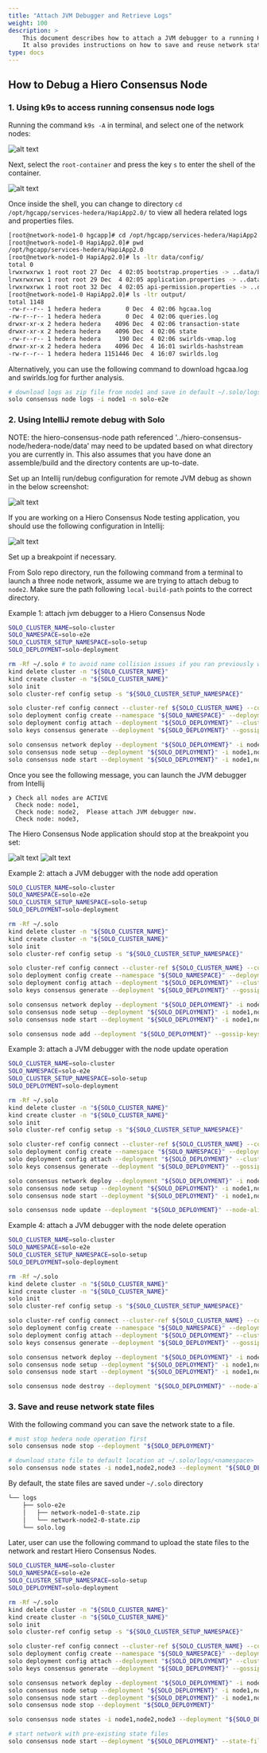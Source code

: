 ```yaml
---
title: "Attach JVM Debugger and Retrieve Logs"
weight: 100
description: >
    This document describes how to attach a JVM debugger to a running Hiero Consensus Node and retrieve logs for debugging purposes.
    It also provides instructions on how to save and reuse network state files.
type: docs
---
```


## How to Debug a Hiero Consensus Node

### 1. Using k9s to access running consensus node logs

Running the command `k9s -A` in terminal, and select one of the network nodes:

![alt text](select_network_node0.png)

Next, select the `root-container` and press the key `s` to enter the shell of the container.

![alt text](select_root_container.png)

Once inside the shell, you can change to directory `cd /opt/hgcapp/services-hedera/HapiApp2.0/`
to view all hedera related logs and properties files.

```bash
[root@network-node1-0 hgcapp]# cd /opt/hgcapp/services-hedera/HapiApp2.0/
[root@network-node1-0 HapiApp2.0]# pwd
/opt/hgcapp/services-hedera/HapiApp2.0
[root@network-node1-0 HapiApp2.0]# ls -ltr data/config/
total 0
lrwxrwxrwx 1 root root 27 Dec  4 02:05 bootstrap.properties -> ..data/bootstrap.properties
lrwxrwxrwx 1 root root 29 Dec  4 02:05 application.properties -> ..data/application.properties
lrwxrwxrwx 1 root root 32 Dec  4 02:05 api-permission.properties -> ..data/api-permission.properties
[root@network-node1-0 HapiApp2.0]# ls -ltr output/
total 1148
-rw-r--r-- 1 hedera hedera       0 Dec  4 02:06 hgcaa.log
-rw-r--r-- 1 hedera hedera       0 Dec  4 02:06 queries.log
drwxr-xr-x 2 hedera hedera    4096 Dec  4 02:06 transaction-state
drwxr-xr-x 2 hedera hedera    4096 Dec  4 02:06 state
-rw-r--r-- 1 hedera hedera     190 Dec  4 02:06 swirlds-vmap.log
drwxr-xr-x 2 hedera hedera    4096 Dec  4 16:01 swirlds-hashstream
-rw-r--r-- 1 hedera hedera 1151446 Dec  4 16:07 swirlds.log
```

Alternatively, you can use the following command to download hgcaa.log and
swirlds.log for further analysis.

```bash
# download logs as zip file from node1 and save in default ~/.solo/logs/solo-e2e/<timestamp/
solo consensus node logs -i node1 -n solo-e2e
```

### 2. Using IntelliJ remote debug with Solo

NOTE: the hiero-consensus-node path referenced '../hiero-consensus-node/hedera-node/data' may
need to be updated based on what directory you are currently in.  This also assumes that you have done an assemble/build and the directory contents are up-to-date.

Set up an Intellij run/debug configuration for remote JVM debug as shown in the below screenshot:

![alt text](jvm-hedera-app.png)

If you are working on a Hiero Consensus Node testing application, you should use the following configuration
in Intellij:

![alt text](jvm-platform-app.png)

Set up a breakpoint if necessary.

From Solo repo directory, run the following command from a terminal to launch a three node network, assume we are trying to attach debug to `node2`.
Make sure the path following `local-build-path` points to the correct directory.

Example 1: attach jvm debugger to a Hiero Consensus Node

```bash
SOLO_CLUSTER_NAME=solo-cluster
SOLO_NAMESPACE=solo-e2e
SOLO_CLUSTER_SETUP_NAMESPACE=solo-setup
SOLO_DEPLOYMENT=solo-deployment

rm -Rf ~/.solo # to avoid name collision issues if you ran previously with the same deployment name
kind delete cluster -n "${SOLO_CLUSTER_NAME}" 
kind create cluster -n "${SOLO_CLUSTER_NAME}"
solo init
solo cluster-ref config setup -s "${SOLO_CLUSTER_SETUP_NAMESPACE}"

solo cluster-ref config connect --cluster-ref ${SOLO_CLUSTER_NAME} --context kind-${SOLO_CLUSTER_NAME}
solo deployment config create --namespace "${SOLO_NAMESPACE}" --deployment "${SOLO_DEPLOYMENT}"
solo deployment config attach --deployment "${SOLO_DEPLOYMENT}" --cluster-ref ${SOLO_CLUSTER_NAME} --num-consensus-nodes 3
solo keys consensus generate --deployment "${SOLO_DEPLOYMENT}" --gossip-keys --tls-keys -i node1,node2,node3

solo consensus network deploy --deployment "${SOLO_DEPLOYMENT}" -i node1,node2,node3 --debug-node-alias node2
solo consensus node setup --deployment "${SOLO_DEPLOYMENT}" -i node1,node2,node3 --local-build-path ../hiero-consensus-node/hedera-node/data
solo consensus node start --deployment "${SOLO_DEPLOYMENT}" -i node1,node2,node3 --debug-node-alias node2
```

Once you see the following message, you can launch the JVM debugger from Intellij

```
❯ Check all nodes are ACTIVE
  Check node: node1,
  Check node: node2,  Please attach JVM debugger now.
  Check node: node3,
```

The Hiero Consensus Node application should stop at the breakpoint you set:

![alt text](hedera-breakpoint.png)
![alt text](platform-breakpoint.png)

Example 2: attach a JVM debugger with the node add operation

```bash
SOLO_CLUSTER_NAME=solo-cluster
SOLO_NAMESPACE=solo-e2e
SOLO_CLUSTER_SETUP_NAMESPACE=solo-setup
SOLO_DEPLOYMENT=solo-deployment

rm -Rf ~/.solo
kind delete cluster -n "${SOLO_CLUSTER_NAME}" 
kind create cluster -n "${SOLO_CLUSTER_NAME}"
solo init
solo cluster-ref config setup -s "${SOLO_CLUSTER_SETUP_NAMESPACE}"

solo cluster-ref config connect --cluster-ref ${SOLO_CLUSTER_NAME} --context kind-${SOLO_CLUSTER_NAME}
solo deployment config create --namespace "${SOLO_NAMESPACE}" --deployment "${SOLO_DEPLOYMENT}"
solo deployment config attach --deployment "${SOLO_DEPLOYMENT}" --cluster-ref ${SOLO_CLUSTER_NAME} --num-consensus-nodes 3
solo keys consensus generate --deployment "${SOLO_DEPLOYMENT}" --gossip-keys --tls-keys -i node1,node2,node3

solo consensus network deploy --deployment "${SOLO_DEPLOYMENT}" -i node1,node2,node3 --pvcs true
solo consensus node setup --deployment "${SOLO_DEPLOYMENT}" -i node1,node2,node3 --local-build-path ../hiero-consensus-node/hedera-node/data
solo consensus node start --deployment "${SOLO_DEPLOYMENT}" -i node1,node2,node3

solo consensus node add --deployment "${SOLO_DEPLOYMENT}" --gossip-keys --tls-keys --debug-node-alias node4 --local-build-path ../hiero-consensus-node/hedera-node/data --pvcs true
```

Example 3: attach a JVM debugger with the node update operation

```bash
SOLO_CLUSTER_NAME=solo-cluster
SOLO_NAMESPACE=solo-e2e
SOLO_CLUSTER_SETUP_NAMESPACE=solo-setup
SOLO_DEPLOYMENT=solo-deployment

rm -Rf ~/.solo
kind delete cluster -n "${SOLO_CLUSTER_NAME}" 
kind create cluster -n "${SOLO_CLUSTER_NAME}"
solo init
solo cluster-ref config setup -s "${SOLO_CLUSTER_SETUP_NAMESPACE}"

solo cluster-ref config connect --cluster-ref ${SOLO_CLUSTER_NAME} --context kind-${SOLO_CLUSTER_NAME}
solo deployment config create --namespace "${SOLO_NAMESPACE}" --deployment "${SOLO_DEPLOYMENT}"
solo deployment config attach --deployment "${SOLO_DEPLOYMENT}" --cluster-ref ${SOLO_CLUSTER_NAME} --num-consensus-nodes 3
solo keys consensus generate --deployment "${SOLO_DEPLOYMENT}" --gossip-keys --tls-keys -i node1,node2,node3

solo consensus network deploy --deployment "${SOLO_DEPLOYMENT}" -i node1,node2,node3
solo consensus node setup --deployment "${SOLO_DEPLOYMENT}" -i node1,node2,node3 --local-build-path ../hiero-consensus-node/hedera-node/data
solo consensus node start --deployment "${SOLO_DEPLOYMENT}" -i node1,node2,node3

solo consensus node update --deployment "${SOLO_DEPLOYMENT}" --node-alias node2  --debug-node-alias node2 --local-build-path ../hiero-consensus-node/hedera-node/data --new-account-number 0.0.7 --gossip-public-key ./s-public-node2.pem --gossip-private-key ./s-private-node2.pem --release-tag v0.59.5
```

Example 4: attach a JVM debugger with the node delete operation

```bash
SOLO_CLUSTER_NAME=solo-cluster
SOLO_NAMESPACE=solo-e2e
SOLO_CLUSTER_SETUP_NAMESPACE=solo-setup
SOLO_DEPLOYMENT=solo-deployment

rm -Rf ~/.solo
kind delete cluster -n "${SOLO_CLUSTER_NAME}" 
kind create cluster -n "${SOLO_CLUSTER_NAME}"
solo init
solo cluster-ref config setup -s "${SOLO_CLUSTER_SETUP_NAMESPACE}"

solo cluster-ref config connect --cluster-ref ${SOLO_CLUSTER_NAME} --context kind-${SOLO_CLUSTER_NAME}
solo deployment config create --namespace "${SOLO_NAMESPACE}" --deployment "${SOLO_DEPLOYMENT}"
solo deployment config attach --deployment "${SOLO_DEPLOYMENT}" --cluster-ref ${SOLO_CLUSTER_NAME} --num-consensus-nodes 3
solo keys consensus generate --deployment "${SOLO_DEPLOYMENT}" --gossip-keys --tls-keys -i node1,node2,node3

solo consensus network deploy --deployment "${SOLO_DEPLOYMENT}" -i node1,node2,node3
solo consensus node setup --deployment "${SOLO_DEPLOYMENT}" -i node1,node2,node3 --local-build-path ../hiero-consensus-node/hedera-node/data
solo consensus node start --deployment "${SOLO_DEPLOYMENT}" -i node1,node2,node3

solo consensus node destroy --deployment "${SOLO_DEPLOYMENT}" --node-alias node2  --debug-node-alias node3 --local-build-path ../hiero-consensus-node/hedera-node/data
```

### 3. Save and reuse network state files

With the following command you can save the network state to a file.

```bash
# must stop hedera node operation first
solo consensus node stop --deployment "${SOLO_DEPLOYMENT}"

# download state file to default location at ~/.solo/logs/<namespace>
solo consensus node states -i node1,node2,node3 --deployment "${SOLO_DEPLOYMENT}"
```

By default, the state files are saved under `~/.solo` directory

```bash
└── logs
    ├── solo-e2e
    │   ├── network-node1-0-state.zip
    │   └── network-node2-0-state.zip
    └── solo.log
```

Later, user can use the following command to upload the state files to the network and restart Hiero Consensus Nodes.

```bash
SOLO_CLUSTER_NAME=solo-cluster
SOLO_NAMESPACE=solo-e2e
SOLO_CLUSTER_SETUP_NAMESPACE=solo-setup
SOLO_DEPLOYMENT=solo-deployment

rm -Rf ~/.solo
kind delete cluster -n "${SOLO_CLUSTER_NAME}" 
kind create cluster -n "${SOLO_CLUSTER_NAME}"
solo init
solo cluster-ref config setup -s "${SOLO_CLUSTER_SETUP_NAMESPACE}"

solo cluster-ref config connect --cluster-ref ${SOLO_CLUSTER_NAME} --context kind-${SOLO_CLUSTER_NAME}
solo deployment config create --namespace "${SOLO_NAMESPACE}" --deployment "${SOLO_DEPLOYMENT}"
solo deployment config attach --deployment "${SOLO_DEPLOYMENT}" --cluster-ref ${SOLO_CLUSTER_NAME} --num-consensus-nodes 3
solo keys consensus generate --deployment "${SOLO_DEPLOYMENT}" --gossip-keys --tls-keys -i node1,node2,node3

solo consensus network deploy --deployment "${SOLO_DEPLOYMENT}" -i node1,node2,node3
solo consensus node setup --deployment "${SOLO_DEPLOYMENT}" -i node1,node2,node3 --local-build-path ../hiero-consensus-node/hedera-node/data
solo consensus node start --deployment "${SOLO_DEPLOYMENT}" -i node1,node2,node3
solo consensus node stop --deployment "${SOLO_DEPLOYMENT}"

solo consensus node states -i node1,node2,node3 --deployment "${SOLO_DEPLOYMENT}"

# start network with pre-existing state files
solo consensus node start --deployment "${SOLO_DEPLOYMENT}" --state-file network-node1-0-state.zip
```
